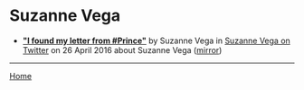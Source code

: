 # Suzanne Vega

 - [**"I found my letter from #Prince"**](https://twitter.com/suzyv/status/724728422006554624) by Suzanne Vega in [Suzanne Vega on Twitter](https://twitter.com/suzyv/) on 26 April 2016 about Suzanne Vega ([mirror](https://web.archive.org/web/*/https://twitter.com/suzyv/status/724728422006554624))

----

[Home](../)
